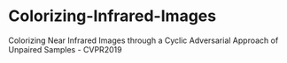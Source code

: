 # Colorizing-Infrared-Images
Colorizing Near Infrared Images through a Cyclic Adversarial Approach of Unpaired Samples - CVPR2019
